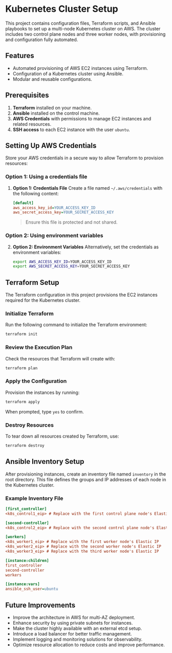# Kubernetes Cluster Setup


This project contains configuration files, Terraform scripts, and Ansible playbooks to set up a multi-node Kubernetes cluster on AWS.
The cluster includes two control plane nodes and three worker nodes, with provisioning and configuration fully automated.


  

 ## Features 

  
 - Automated provisioning of AWS EC2 instances using Terraform. 
 - Configuration of a Kubernetes cluster using Ansible. 
 - Modular and reusable configurations. 
  

  

 ## Prerequisites 

  
 1. **Terraform** installed on your machine. 
 2. **Ansible** installed on the control machine. 
 3. **AWS Credentials** with permissions to manage EC2 instances and related resources. 
 4. **SSH access** to each EC2 instance with the user `ubuntu`. 
  

  

 ## Setting Up AWS Credentials 

  
 Store your AWS credentials in a secure way to allow Terraform to provision resources: 
  

 ### Option 1: Using a credentials file 
 1. **Option 1: Credentials File** 
    Create a file named `~/.aws/credentials` with the following content: 
    ```ini 
    [default] 
    aws_access_key_id=YOUR_ACCESS_KEY_ID 
    aws_secret_access_key=YOUR_SECRET_ACCESS_KEY 
    ``` 
    > Ensure this file is protected and not shared. 
  

 ### Option 2: Using environment variables 
 2. **Option 2: Environment Variables** 
    Alternatively, set the credentials as environment variables: 
    ```bash 
    export AWS_ACCESS_KEY_ID=YOUR_ACCESS_KEY_ID 
    export AWS_SECRET_ACCESS_KEY=YOUR_SECRET_ACCESS_KEY 
    ``` 
  

  

 ## Terraform Setup 

  
 The Terraform configuration in this project provisions the EC2 instances required for the Kubernetes cluster. 
  

 ### Initialize Terraform 
 Run the following command to initialize the Terraform environment: 
 ```bash 
 terraform init 
 ``` 
  

 ### Review the Execution Plan 
 Check the resources that Terraform will create with: 
 ```bash 
 terraform plan 
 ``` 
  

 ### Apply the Configuration 
 Provision the instances by running: 
 ```bash 
 terraform apply 
 ``` 
 When prompted, type `yes` to confirm. 
  

 ### Destroy Resources 
 To tear down all resources created by Terraform, use: 
 ```bash 
 terraform destroy 
 ``` 
  

  

 ## Ansible Inventory Setup 

  
 After provisioning instances, create an inventory file named `inventory` in the root directory. 
 This file defines the groups and IP addresses of each node in the Kubernetes cluster. 
  

 ### Example Inventory File 
 ```ini 
 [first_controller] 
 <k8s_control1_eip> # Replace with the first control plane node's Elastic IP 

 [second-controller] 
 <k8s_control2_eip> # Replace with the second control plane node's Elastic IP 

 [workers] 
 <k8s_worker1_eip> # Replace with the first worker node's Elastic IP 
 <k8s_worker2_eip> # Replace with the second worker node's Elastic IP 
 <k8s_worker3_eip> # Replace with the third worker node's Elastic IP 

 [instance:children] 
 first_controller 
 second-controller 
 workers 

 [instance:vars] 
 ansible_ssh_user=ubuntu 
 ``` 
  

  

 ## Future Improvements 

  
 - Improve the architecture in AWS for multi-AZ deployment. 
 - Enhance security by using private subnets for instances. 
 - Make the cluster highly available with an external etcd setup. 
 - Introduce a load balancer for better traffic management. 
 - Implement logging and monitoring solutions for observability. 
 - Optimize resource allocation to reduce costs and improve performance. 
  

  
